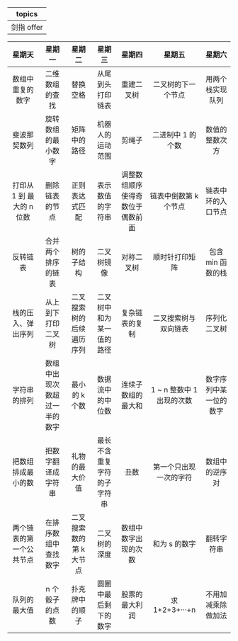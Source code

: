 |   topics   |
| :--------: |
| 剑指 offer |


|          星期天           |            星期一            |          星期二          |           星期三           |              星期四              |          星期五           |         星期六         |
| :-----------------------: | :--------------------------: | :----------------------: | :------------------------: | :------------------------------: | :-----------------------: | :--------------------: |
|     数组中重复的数字      |        二维数组的查找        |         替换空格         |      从尾到头打印链表      |            重建二叉树            |    二叉树的下一个节点     |    用两个栈实现队列    |
|       斐波那契数列        |      旋转数组的最小数字      |       矩阵中的路径       |      机器人的运动范围      |              剪绳子              |     二进制中 1 的个数     |     数值的整数次方     |
| 打印从 1 到 最大的 n 位数 |        删除链表的节点        |      正则表达式匹配      |      表示数值的字符串      | 调整数组顺序使得奇数位于偶数前面 |   链表中倒数第 k 个节点   |   链表中环的入口节点   |
|         反转链表          |      合并两个排序的链表      |        树的子结构        |         二叉树镜像         |            对称二叉树            |      顺时针打印矩阵       |   包含 min 函数的栈    |
|    栈的压入、弹出序列     |      从上到下打印二叉树      | 二叉搜索树的后续遍历序列 |  二叉树中和为某一值的路径  |          复杂链表的复制          |   二叉搜索树与双向链表    |      序列化二叉树      |
|       字符串的排列        | 数组中出现次数超过一半的数字 |      最小的 k 个数       |      数据流中的中位数      |        连续子数组的最大和        | 1 ~ n 整数中 1 出现的次数 | 数字序列中某一位的数字 |
|    把数组排成最小的数     |      把数字翻译成字符串      |      礼物的最大价值      | 最长不含重复字符的子字符串 |               丑数               |  第一个只出现一次的字符   |     数组中的逆序对     |
| 两个链表的第一个公共节点  |     在排序数组中查找数字     | 二叉搜索数的第 k 大节点  |        二叉树的深度        |       数组中数字出现的次数       |       和为 s 的数字       |       翻转字符串       |
|       队列的最大值        |        n 个骰子的点数        |      扑克牌中的顺子      |    圆圈中最后剩下的数字    |          股票的最大利润          |      求 1+2+3+···+n       |   不用加减乘除做加法   |
